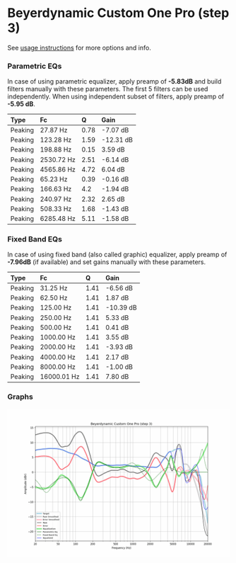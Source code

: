 # Beyerdynamic Custom One Pro (step 3)
See [usage instructions](https://github.com/jaakkopasanen/AutoEq#usage) for more options and info.

### Parametric EQs
In case of using parametric equalizer, apply preamp of **-5.83dB** and build filters manually
with these parameters. The first 5 filters can be used independently.
When using independent subset of filters, apply preamp of **-5.95 dB**.

| Type    | Fc         |    Q | Gain      |
|:--------|:-----------|:-----|:----------|
| Peaking | 27.87 Hz   | 0.78 | -7.07 dB  |
| Peaking | 123.28 Hz  | 1.59 | -12.31 dB |
| Peaking | 198.88 Hz  | 0.15 | 3.59 dB   |
| Peaking | 2530.72 Hz | 2.51 | -6.14 dB  |
| Peaking | 4565.86 Hz | 4.72 | 6.04 dB   |
| Peaking | 65.23 Hz   | 0.39 | -0.16 dB  |
| Peaking | 166.63 Hz  | 4.2  | -1.94 dB  |
| Peaking | 240.97 Hz  | 2.32 | 2.65 dB   |
| Peaking | 508.33 Hz  | 1.68 | -1.43 dB  |
| Peaking | 6285.48 Hz | 5.11 | -1.58 dB  |

### Fixed Band EQs
In case of using fixed band (also called graphic) equalizer, apply preamp of **-7.96dB**
(if available) and set gains manually with these parameters.

| Type    | Fc          |    Q | Gain      |
|:--------|:------------|:-----|:----------|
| Peaking | 31.25 Hz    | 1.41 | -6.56 dB  |
| Peaking | 62.50 Hz    | 1.41 | 1.87 dB   |
| Peaking | 125.00 Hz   | 1.41 | -10.39 dB |
| Peaking | 250.00 Hz   | 1.41 | 5.33 dB   |
| Peaking | 500.00 Hz   | 1.41 | 0.41 dB   |
| Peaking | 1000.00 Hz  | 1.41 | 3.55 dB   |
| Peaking | 2000.00 Hz  | 1.41 | -3.93 dB  |
| Peaking | 4000.00 Hz  | 1.41 | 2.17 dB   |
| Peaking | 8000.00 Hz  | 1.41 | -1.00 dB  |
| Peaking | 16000.01 Hz | 1.41 | 7.80 dB   |

### Graphs
![](./Beyerdynamic%20Custom%20One%20Pro%20(step%203).png)